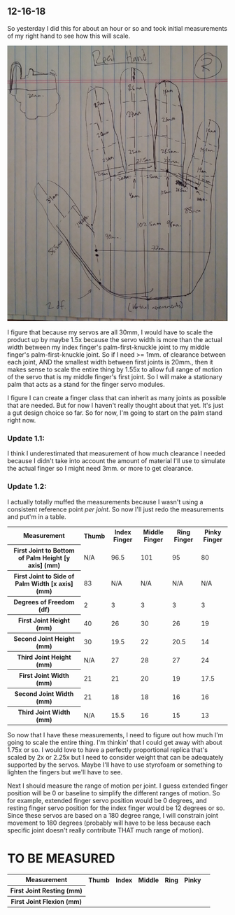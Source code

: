 ## 12-16-18

So yesterday I did this for about an hour or so and took initial measurements of my right hand to see how this will scale. 

<img src="../img/dayOneHandMeasurements.jpg"/>

I figure that because my servos are all 30mm, I would have to scale the product up by maybe 1.5x because the servo width is more than the actual width between my index finger's palm-first-knuckle joint to my middle finger's palm-first-knuckle joint. So if I need >= 1mm. of clearance between each joint, AND the smallest width between first joints is 20mm., then it makes sense to scale the entire thing by 1.55x to allow full range of motion of the servo that is my middle finger's first joint. So I will make a stationary palm that acts as a stand for the finger servo modules. 

I figure I can create a finger class that can inherit as many joints as possible that are needed. But for now I haven't really thought about that yet. It's just a gut design choice so far. So for now, I'm going to start on the palm stand right now.

### Update 1.1: 

I think I underestimated that measurement of how much clearance I needed because I didn't take into account the amount of material I'll use to simulate the actual finger so I might need 3mm. or more to get clearance. 

### Update 1.2: 

I actually totally muffed the measurements because I wasn't using a consistent reference point <i>per joint</i>. So now I'll just redo the measurements and put'm in a table.

<table>
  <tr>
    <th> Measurement </th>
    <th> Thumb </th>
    <th> Index Finger </th>
    <th> Middle Finger </th>
    <th> Ring Finger </th>
    <th> Pinky Finger </th>
  </tr>
  <tr>
    <th> First Joint to Bottom of Palm Height [y axis] (mm) </th>
    <td> N/A </td>
    <td> 96.5 </td>
    <td> 101 </td>
    <td> 95 </td>
    <td> 80 </td>    
  </tr>
  <tr>
    <th> First Joint to Side of Palm Width [x axis] (mm) </th>
    <td> 83 </td>
    <td> N/A </td>
    <td> N/A </td>
    <td> N/A </td>
    <td> N/A </td>    
  </tr>
  <tr>
    <th> Degrees of Freedom (df) </th>
    <td> 2 </td>
    <td> 3 </td>
    <td> 3 </td>
    <td> 3 </td>
    <td> 3 </td>    
  </tr>
  <tr>
    <th> First Joint Height (mm) </th>
    <td> 40 </td>
    <td> 26 </td>
    <td> 30 </td>
    <td> 26 </td>
    <td> 19 </td>    
  </tr>
  <tr>
    <th> Second Joint Height (mm) </th>
    <td> 30 </td>
    <td> 19.5 </td>
    <td> 22 </td>
    <td> 20.5 </td>
    <td> 14 </td>    
  </tr>
  <tr>
    <th> Third Joint Height (mm) </th>
    <td> N/A </td>
    <td> 27 </td>
    <td> 28 </td>
    <td> 27 </td>
    <td> 24 </td>    
  </tr>
  <tr>
    <th> First Joint Width (mm) </th>
    <td> 21 </td>
    <td> 21 </td>
    <td> 20 </td>
    <td> 19 </td>
    <td> 17.5 </td>    
  </tr>
  <tr>
    <th> Second Joint Width (mm) </th>
    <td> 21 </td>
    <td> 18 </td>
    <td> 18 </td>
    <td> 16 </td>
    <td> 16 </td>    
  </tr>
  <tr>
    <th> Third Joint Width (mm) </th>
    <td> N/A </td>
    <td> 15.5 </td>
    <td> 16 </td>
    <td> 15 </td>
    <td> 13 </td>    
  </tr>
</table>

So now that I have these measurements, I need to figure out how much I'm going to scale the entire thing. I'm thinkin' that I could get away with about 1.75x or so. I would love to have a perfectly proportional replica that's scaled by 2x or 2.25x but I need to consider weight that can be adequately supported by the servos. Maybe I'll have to use styrofoam or something to lighten the fingers but we'll have to see.

Next I should measure the range of motion per joint. I guess extended finger position will be 0 or baseline to simplify the different ranges of motion. So for example, extended finger servo position would be 0 degrees, and resting finger servo position for the index finger would be 12 degrees or so. Since these servos are based on a 180 degree range, I will constrain joint movement to 180 degrees (probably will have to be less because each specific joint doesn't really contribute THAT much range of motion).

# TO BE MEASURED
<table>
  <tr>
    <th> Measurement </th>
    <th> Thumb </th>
    <th> Index </th>
    <th> Middle </th>
    <th> Ring </th>
    <th> Pinky </th>
  </tr>
  <tr>
    <th> First Joint Resting (mm) </th>
    <td> </td>
    <td> </td>
    <td> </td>
    <td> </td>
    <td> </td>
    <td> </td>
  </tr>
  <tr>
    <th> First Joint Flexion (mm) </th>
    <td> </td>
    <td> </td>
    <td> </td>
    <td> </td>
    <td> </td>
    <td> </td>
  </tr>
</table>

